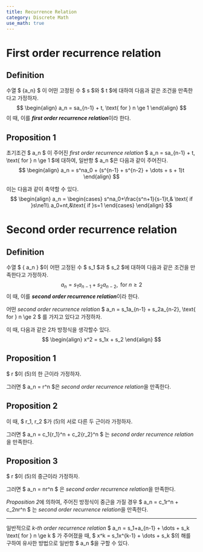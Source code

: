 ```yaml
---
title: Recurrence Relation
category: Discrete Math
use_math: true
---
```

# First order recurrence relation

## Definition

수열 $ \{a_n\} $ 이 어떤 고정된 수 $ s $와 $ t $에 대하여 다음과 같은 조건을 만족한다고 가정하자.
$$
\begin{align}
  a_n = sa_{n-1} + t, \text{ for } n \ge 1
\end{align}
$$
이 때, 이를 ***first order recurrence relation***이라 한다.

## Proposition 1

초기조건 $ a_n $ 이 주어진 *first order recurrence relation* $ a_n = sa_{n-1} + t, \text{ for } n \ge 1 $에 대하여, 일반항 $ a_n $은 다음과 같이 주어진다.
$$
\begin{align}
  a_n = s^na_0 + (s^{n-1} + s^{n-2} + \dots + s + 1)t
\end{align}
$$

이는 다음과 같이 축약할 수 있다.
$$
\begin{align}
  a_n = 
  \begin{cases}
    s^na_0+\frac{s^n+1}{s-1}t,& \text{ if }s\ne1\\
    a_0+nt,&\text{ if }s=1
  \end{cases}
\end{align}
$$
# Second order recurrence relation

## Definition

수열 $ \{ a_n \} $이 어떤 고정된 수 $ s_1 $과 $ s_2 $에 대하여 다음과 같은 조건을 만족한다고 가정하자.
$$
a_n = s_1a_{n-1}+s_2a_{n-2}, \text{ for } n \ge 2
$$
이 때, 이를 ***second order recurrence relation***이라 한다.



어떤 *second order recurrence relation* $ a_n = s_1a_{n-1} + s_2a_{n-2}, \text{ for } n \ge 2 $ 를 가지고 있다고 가정하자.

이 때, 다음과 같은 2차 방정식을 생각할수 있다.
$$
\begin{align}
x^2 = s_1x + s_2
\end{align}
$$


## Proposition 1

$ r $이 (5)의 한 근이라 가정하자. 

그러면 $ a_n = r^n $은 *second order recurrence relation*을 만족한다.

## Proposition 2

이 때, $ r_1, r_2 $가 (5)의 서로 다른 두 근이라 가정하자. 

그러면 $ a_n = c_1{r_1}^n + c_2{r_2}^n $ 는 *second order recurrence relation*을 만족한다.

## Proposition 3

$ r $이 (5)의 중근이라 가정하자. 

그러면 $ a_n = nr^n $ 은 *second order recurrence relation*을 만족한다.  

*Proposition 2*에 의하여, 주어진 방정식이 중근을 가질 경우 $ a_n = c_1r^n + c_2nr^n $ 는 *second order recurrence relation*을 만족한다.

---  
일반적으로 *k-th order recurrence relation* $ a_n = s_1+a_{n-1} + \dots + s_k \text{ for } n \ge k $ 가 주어졌을 때, 
$ x^k = s_1x^{k-1}  + \dots + s_k $의 해를 구하여 유사한 방법으로 일반항 $ a_n $을 구할 수 있다.
